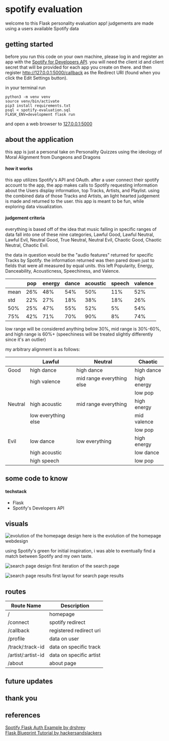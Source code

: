 # spotify evaluation 

welcome to this Flask personality evaluation app! judgements are made using a users available Spotify data 

## getting started
before you run this code on your own machine, please log in and register an app with the
[Spotify for Developers API](https://developer.spotify.com/dashboard/).
you will need the client id and client secret that will be provided for each app you create on there. and then register 
http://127.0.0.1:5000/callback as the Redirect URI (found when you click the Edit Settings button).

in your terminal run 
```shell script
python3 -m venv venv
source venv/bin/activate
pip3 install requirements.txt
psql < spotify-evaluation.sql
FLASK_ENV=development flask run
``` 
and open a web browser to [127.0.0.1:5000](http://127.0.0.1:5000/)

## about the application
this app is just a personal take on Personality Quizzes using the ideology of Moral Alignment from Dungeons and Dragons

#### how it works
this app utilizes Spotify's API and OAuth. after a user connect their spotify account to the app, the app makes calls to
Spotify requesting information about the Users display information, top Tracks, Artists, and Playlist. using the combined
data of those Tracks and Artists, an light hearted judgement is made and returned to the user. this app is meant to be
fun, while exploring data visualization. 

#### judgement criteria 
everything is based off of the idea that music falling in specific ranges of data fall into one of these nine categories,
Lawful Good, Lawful Neutral, Lawful Evil, Neutral Good, True Neutral, Neutral Evil, Chaotic Good, Chaotic Neutral, Chaotic Evil.

the data in question would be the "audio features" returned for specific Tracks by Spotify. the information returned was
then pared down just to fields that were all measured by equal units. this left Popularity, Energy, Danceability, 
Acousticness, Speechiness, and Valence.

|      | pop | energy | dance | acoustic | speech | valence |
|------|-----|--------|-------|----------|--------|---------|
| mean | 26% | 48% | 54% | 50% | 11% | 52% |
| std | 22% | 27% | 18% | 38% | 18% | 26% |
| 50% | 25% | 47% | 55% | 52% | 5% | 54% |
| 75% | 42% | 71% | 70% | 90% | 8% | 74% |

low range will be considered anything below 30%, mid range is 30%-60%, and high range is 60%+ 
(speechiness will be treated slightly differently since it's an outlier)

my arbitrary alignment is as follows:

|      | Lawful | Neutral | Chaotic |
|------|-----|--------|-------
| Good | high dance | high dance  | high dance | 
|  | high valence | mid range everything else  | high energy| 
|  | |  | low pop | 
| Neutral | high acoustic | mid range everything | high energy | 
|  | low everything else | | mid valence | 
|  | |  | low pop | 
| Evil | low dance | low everything | high energy |
| | high acoustic |  | low dance |
| | high speech |  | low pop |



## some code to know

#### techstack
- Flask
- Spotify's Developers API



## visuals

![evolution of the homepage design](https://i.imgur.com/ZbgKAV7.png)
here is the evolution of the homepage webdesign 

using Spotify's green for initial inspiration, i was able to eventually find a match between Spotify and my own taste.

![search page design](https://i.imgur.com/XNwZetM.png)
first iteration of the search page

![search page results](https://i.imgur.com/lzUYVkO.jpg)
first layout for search page results 


## routes

| Route Name | Description |
|------------|-------------|
| / | homepage |
| /connect | spotify redirect |
| /callback | registered redirect uri |
| /profile | data on user |
| /track/:track-id | data on specific track |
| /artist/:artist-id | data on specific artist |
| /about | about page |


## future updates

## thank you

## references 
[Spotify Flask Auth Example by drshrey](spotify-flask-auth-example)<br>
[Flask Blueprint Tutorial by hackersandslackers](https://github.com/hackersandslackers/flask-blueprint-tutorial)

